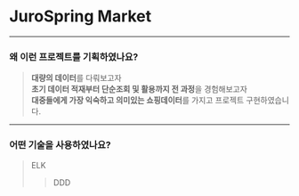# JuroSpring Market
------------
### 왜 이런 프로젝트를 기획하였나요?
> **대량의 데이터**를 다뤄보고자<br/>
> **초기 데이터 적재부터 단순조회 및 활용까지 전 과정**을 경험해보고자<br/>
> **대중들에게 가장 익숙하고 의미있는 쇼핑데이터**를 가지고 프로젝트 구현하였습니다.<br/>
------------
### 어떤 기술을 사용하였나요?
> ELK
> > DDD
